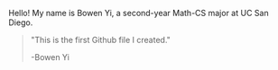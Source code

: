 Hello! My name is Bowen Yi, a second-year Math-CS major at UC San Diego. 
> "This is the first Github file I created." 
>
> \-Bowen Yi
